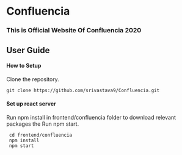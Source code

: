 # Confluencia
### This is Official Website Of Confluencia 2020
## User Guide

#### How to Setup

Clone the repository.

`git clone https://github.com/srivastava9/Confluencia.git`

#### Set up react server

Run npm install in frontend/confluencia folder to download relevant packages the Run npm start.

```
 cd frontend/confluencia
 npm install
 npm start
 ```
 
